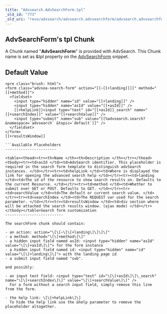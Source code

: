```yaml
---
title: "Advsearch.AdvSearchForm.tpl"
_old_id: "773"
_old_uri: "revo/advsearch/advsearch.advsearchform/advsearch.advsearchform.tpl"
---
```


AdvSearchForm's tpl Chunk 
--------------------------

A Chunk named "**AdvSearchForm**" is provided with AdvSearch. This Chunk name is set as &tpl property on the [AdvSearchForm](/extras/revo/advsearch/advsearch.advsearchform "AdvSearch.AdvSearchForm") snippet.

Default Value 
--------------

```
<pre class="brush: html">
<form class="advsea-search-form" action="[[~[[+landing]]]]" method="[[+method]]">
  <fieldset>
    <input type="hidden" name="id" value="[[+landing]]" />
    <input type="hidden" name="asId" value="[[+asId]]" />
    [[+helpLink]]<input type="text" id="[[+asId]]_search" name="[[+searchIndex]]" value="[[+searchValue]]" />
    <input type="submit" name="sub" value="[[%advsearch.search? &namespace=`advsearch` &topic=`default`]]" />
  </fieldset>
</form>
[[+resultsWindow]]

```Available Placeholders 
-----------------------

<table><thead><tr><th>Name </th><th>Description </th></tr></thead><tbody><tr><td>asId </td><td>AdvSearch identifier. This placeholder is required in the search form template to distinguish advSearch instances. </td></tr><tr><td>helpLink </td><td>Where is displayed the link for opening the advanced search help </td></tr><tr><td>landing </td><td>The id of the resource to show search results on. Defaults to the current Resource. </td></tr><tr><td>method </td><td>Whether to submit over GET or POST. Defaults to GET. </td></tr><tr><td>searchValue </td><td>The default or current search value. </td></tr><tr><td>searchIndex </td><td>The REQUEST var used for the search parameter. </td></tr><tr><td>resultsWindow </td><td>div section where will be attached the search results window. (ajax mode) </td></tr></tbody></table>Search form customization 
--------------------------

The searchForm chunk should contain:

- an action: action="\[\[~\[\[+landing\]\]\]\]"
- a method: method="\[\[+method\]\]"
- a hidden input field named asId: <input type="hidden" name="asId" value="\[\[+asId\]\]"> for the form instance
- a hidden input field named id: <input type="hidden" name="id" value="\[\[+landing\]\]"> with the landing page id
- a submit input field named "sub".

and possibly:

- an input text field: <input type="text" id="\[\[+asId\]\]\_search" name="\[\[+searchIndex\]\]" value="\[\[+searchValue\]\]" />   
  For a form without a search input field, simply remove this line from the form.

- the help link: \[\[+helpLink\]\]   
  To hide the help link use the &help parameter to remove the placeholder altogether.